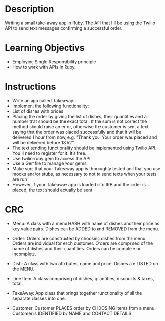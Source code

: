 # Description

Writing a small take-away app in Ruby. The API that I'll be using the Twilio API to send text messages confirming a successful order.

# Learning Objectivs

* Employing Single Responsibility principle
* How to work with APIs in Ruby.

# Instructions

* Write an app called Takeaway.
* Implement the following functionality:
 * List of dishes with prices
 * Placing the order by giving the list of dishes, their quantities and a number that should be the exact total. If the sum is not correct the method should raise an error, otherwise the customer is sent a text saying that the order was placed successfully and that it will be delivered 1 hour from now, e.g. "Thank you! Your order was placed and will be delivered before 18:52".
 * The text sending functionality should be implemented using Twilio API. You'll need to register for it. It’s free.
* Use twilio-ruby gem to access the API
* Use a Gemfile to manage your gems
* Make sure that your Takeaway app is thoroughly tested and that you use mocks and/or stubs, as necessary to not to send texts when your tests are run
* However, if your Takeaway app is loaded into IRB and the order is placed, the text should actually be sent

# CRC

* Menu: A class with a menu HASH with name of dishes and their price as key value pairs. Dishes can be ADDED to and REMOVED from the menu.

* Order: Orders are constructed by choosing dishes from the menu. Orders are individual for each customer. Orders are comprised of the name of dishes and their quantities. Orders can be complete or incomplete.

* Dish: A class with two attributes, name and price. Dishes are LISTED on the MENU.

* Line Item: A class comprising of dishes, quantities, discounts & taxes, total.

* TakeAway: App class that brings together functionality of all the separate classes into one.

* Customer: Customer PLACES order by CHOOSING items from a menu. Customer is IDENTIFIED by NAME and CONTACT DETAILS.
